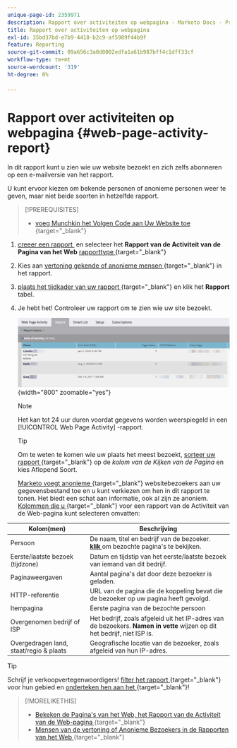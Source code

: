 ```yaml
---
unique-page-id: 2359971
description: Rapport over activiteiten op webpagina - Marketo Docs - Productdocumentatie
title: Rapport over activiteiten op webpagina
exl-id: 35bd37bd-e7b9-4418-b2c9-af5989f44b9f
feature: Reporting
source-git-commit: 09a656c3a0d0002edfa1a61b987bff4c1dff33cf
workflow-type: tm+mt
source-wordcount: '319'
ht-degree: 0%

---
```


# Rapport over activiteiten op webpagina {#web-page-activity-report}

In dit rapport kunt u zien wie uw website bezoekt en zich zelfs abonneren op een e-mailversie van het rapport.

U kunt ervoor kiezen om bekende personen of anonieme personen weer te geven, maar niet beide soorten in hetzelfde rapport.

>[!PREREQUISITES]
>
>* [&#x200B; voeg Munchkin het Volgen Code aan Uw Website toe &#x200B;](/help/marketo/product-docs/administration/additional-integrations/add-munchkin-tracking-code-to-your-website.md){target="_blank"}

1. [&#x200B; creeer een rapport &#x200B;](/help/marketo/product-docs/reporting/basic-reporting/creating-reports/create-a-report-in-a-program.md) en selecteer het **Rapport van de Activiteit van de Pagina van het Web** [&#x200B; rapporttype &#x200B;](/help/marketo/product-docs/reporting/basic-reporting/report-types/report-type-overview.md){target="_blank"}
1. Kies aan [&#x200B; vertoning gekende of anonieme mensen &#x200B;](/help/marketo/product-docs/reporting/basic-reporting/report-activity/display-people-or-anonymous-visitors-in-web-reports.md){target="_blank"} in het rapport.

1. [&#x200B; plaats het tijdkader van uw rapport &#x200B;](/help/marketo/product-docs/reporting/basic-reporting/editing-reports/change-a-report-time-frame.md){target="_blank"} en klik het **Rapport** tabel.

1. Je hebt het! Controleer uw rapport om te zien wie uw site bezoekt.

   ![](assets/web-page-activity-report-1.png){width="800" zoomable="yes"}

   >[!NOTE]
   >
   >Het kan tot 24 uur duren voordat gegevens worden weerspiegeld in een [!UICONTROL Web Page Activity] -rapport.

   >[!TIP]
   >
   >Om te weten te komen wie uw plaats het meest bezoekt, [&#x200B; sorteer uw rapport &#x200B;](/help/marketo/product-docs/reporting/basic-reporting/editing-reports/sort-report-on-columns.md){target="_blank"} op de _kolom van de Kijken van de Pagina_ en kies Aflopend Soort.

   [&#x200B; Marketo voegt anonieme &#x200B;](/help/marketo/product-docs/reporting/basic-reporting/report-activity/tracking-anonymous-activity-and-people.md){target="_blank"} websitebezoekers aan uw gegevensbestand toe en u kunt verkiezen om hen in dit rapport te tonen. Het biedt een schat aan informatie, ook al zijn ze anoniem.
   [&#x200B; Kolommen die u &#x200B;](/help/marketo/product-docs/reporting/basic-reporting/editing-reports/select-report-columns.md){target="_blank"} voor een rapport van de Activiteit van de Web-pagina kunt selecteren omvatten:

<table>
 <thead>
  <tr>
   <th>Kolom(men)</th>
   <th>Beschrijving</th>
  </tr>
 </thead>
 <tbody>
  <tr>
   <td>Persoon</td>
   <td>De naam, titel en bedrijf van de bezoeker.<br><strong><a href="/help/marketo/product-docs/reporting/basic-reporting/report-types/web-page-activity-report/web-pages-viewed-web-page-activity-report.md" target="_blank"> klik </a></strong> om bezochte pagina's te bekijken.</td>
  </tr>
  <tr>
   <td>Eerste/laatste bezoek (tijdzone)</td>
   <td>Datum en tijdstip van het eerste/laatste bezoek van iemand van dit bedrijf.</td>
  </tr>
  <tr>
   <td>Paginaweergaven</td>
   <td>Aantal pagina's dat door deze bezoeker is geladen.</td>
  </tr>
  <tr>
   <td>HTTP-referentie</td>
   <td>URL van de pagina die de koppeling bevat die de bezoeker op uw pagina heeft gevolgd.</td>
  </tr>
  <tr>
   <td>Itempagina</td>
   <td>Eerste pagina van de bezochte persoon </td>
  </tr>
  <tr>
   <td>Overgenomen bedrijf of ISP</td>
   <td>Het bedrijf, zoals afgeleid uit het IP-adres van de bezoekers. <strong> Namen in vette </strong> wijzen op dit het bedrijf, niet ISP is. </td>
  </tr>
  <tr>
   <td>Overgedragen land, staat/regio &amp; plaats</td>
   <td>Geografische locatie van de bezoeker, zoals afgeleid van hun IP-adres.</td>
  </tr>
 </tbody>
</table>

>[!TIP]
>
>Schrijf je verkoopvertegenwoordigers! [&#x200B; filter het rapport &#x200B;](/help/marketo/product-docs/reporting/basic-reporting/editing-reports/filter-people-in-a-report-with-a-smart-list.md){target="_blank"} voor hun gebied en [&#x200B; onderteken hen aan het &#x200B;](/help/marketo/product-docs/reporting/basic-reporting/report-subscriptions/subscribe-to-a-basic-report.md){target="_blank"}!

>[!MORELIKETHIS]
>
>* [&#x200B; Bekeken de Pagina&#39;s van het Web, het Rapport van de Activiteit van de Web-pagina &#x200B;](/help/marketo/product-docs/reporting/basic-reporting/report-types/web-page-activity-report/web-pages-viewed-web-page-activity-report.md){target="_blank"}
>* [&#x200B; Mensen van de vertoning of Anonieme Bezoekers in de Rapporten van het Web &#x200B;](/help/marketo/product-docs/reporting/basic-reporting/report-activity/display-people-or-anonymous-visitors-in-web-reports.md){target="_blank"}
